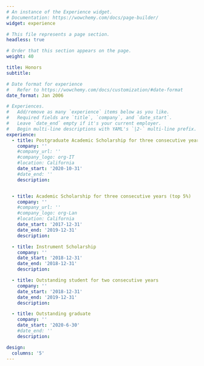 ```yaml
---
# An instance of the Experience widget.
# Documentation: https://wowchemy.com/docs/page-builder/
widget: experience

# This file represents a page section.
headless: true

# Order that this section appears on the page.
weight: 40

title: Honors
subtitle:

# Date format for experience
#   Refer to https://wowchemy.com/docs/customization/#date-format
date_format: Jan 2006

# Experiences.
#   Add/remove as many `experience` items below as you like.
#   Required fields are `title`, `company`, and `date_start`.
#   Leave `date_end` empty if it's your current employer.
#   Begin multi-line descriptions with YAML's `|2-` multi-line prefix.
experience:
  - title: Postgraduate Academic Scholarship for three consecutive years
    company: ''
    #company_url: ''
    #company_logo: org-IT
    #location: California
    date_start: '2020-10-31'
    #date_end: ''
    description:  


  - title: Academic Scholarship for three consecutive years (top 5%)
    company: ''
    #company_url: ''
    #company_logo: org-Lan
    #location: California
    date_start: '2017-12-31'
    date_end: '2019-12-31'
    description: 

  - title: Instrument Scholarship
    company: ''
    date_start: '2018-12-31'
    date_end: '2018-12-31'
    description: 

  - title: Outstanding student for two consecutive years
    company: ''
    date_start: '2018-12-31'
    date_end: '2019-12-31'
    description: 

  - title: Outstanding graduate
    company: ''
    date_start: '2020-6-30'
    #date_end: ''
    description: 

design:
  columns: '5'
---
```

